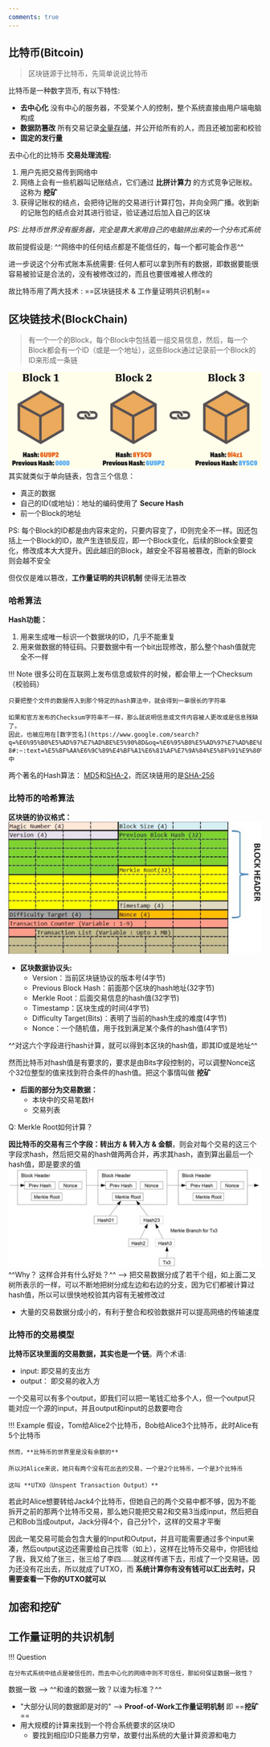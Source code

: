 ```yaml
---
comments: true
--- 
```


## 比特币(Bitcoin)

> 区块链源于比特币，先简单说说比特币

比特币是一种数字货币, 有以下特性:

- **去中心化** 没有中心的服务器，不受某个人的控制，整个系统直接由用户端电脑构成
- **数据防篡改** 所有交易记录[全量存储](https://www.google.com/search?q=%E5%85%A8%E9%87%8F%E4%BF%9D%E5%AD%98&oq=%E5%85%A8%E9%87%8F%E4%BF%9D%E5%AD%98&gs_lcrp=EgZjaHJvbWUyBggAEEUYOTIKCAEQABiABBiiBDIKCAIQABiABBiiBDIKCAMQABiABBiiBDIKCAQQABiABBiiBNIBCDg4MDBqMWo3qAIAsAIA&sourceid=chrome&ie=UTF-8#:~:text=%E6%AF%8F%E5%A4%A9%E5%AD%98%E5%82%A8%E6%9C%80%E6%96%B0%E4%B8%80%E5%A4%A9%E5%85%A8%E9%87%8F%E6%95%B0%E6%8D%AE%EF%BC%8C%E6%AF%8F%E5%A4%A9%E5%9C%A8%E6%BA%90%E7%B3%BB%E7%BB%9F%E5%85%A8%E9%87%8F%E6%8F%90%E5%8F%96%E6%9C%80%E6%96%B0%E6%95%B0%E6%8D%AE%EF%BC%8C%E8%BF%9B%E8%A1%8C%E5%AD%98%E5%82%A8)，并公开给所有的人，而且还被加密和校验
- **固定的发行量**

去中心化的比特币 **交易处理流程:**

1. 用户先把交易传到网络中
2. 网络上会有一些机器叫记账结点，它们通过 **比拼计算力** 的方式竞争记账权。这称为 **挖矿**
3. 获得记账权的结点，会把待记账的交易进行计算打包，并向全网广播。收到新的记账包的结点会对其进行验证，验证通过后加入自己的区块

*PS: 比特币世界没有服务器，完全是靠大家用自己的电脑拼出来的一个分布式系统*

故前提假设是: ^^网络中的任何结点都是不能信任的，每一个都可能会作恶^^

进一步说这个分布式账本系统需要: 任何人都可以拿到所有的数据，即数据要能很容易被验证是合法的，没有被修改过的，而且也要很难被人修改的

故比特币用了两大技术 :  ==区块链技术 & 工作量证明共识机制==

## 区块链技术(BlockChain)

> 有一个一个的Block，每个Block中包括着一组交易信息，然后，每一个Block都会有一个ID（或是一个地址），这些Block通过记录前一个Block的ID来形成一条链

![blockChain](assets/blockChain.jpg)
其实就类似于单向链表，包含三个信息：

- 真正的数据
- 自己的ID(或地址)：地址的编码使用了 **Secure Hash**
- 前一个Block的地址

PS: 每个Block的ID都是由内容来定的，只要内容变了，ID则完全不一样。因还包括上一个Block的ID，故产生连锁反应，即一个Block变化，后续的Block全要变化，修改成本大大提升。因此越旧的Block，越安全不容易被篡改，而新的Block则会越不安全

但仅仅是难以篡改，**工作量证明的共识机制** 使得无法篡改

### 哈希算法

**Hash功能：**

1. 用来生成唯一标识一个数据块的ID，几乎不能重复
2. 用来做数据的特征码。只要数据中有一个bit出现修改，那么整个hash值就完全不一样

!!! Note
    很多公司在互联网上发布信息或软件的时候，都会带上一个Checksum（校验码）
    
    只要把整个文件的数据传入到那个特定的hash算法中，就会得到一串很长的字符串
    
    如果和官方发布的Checksum字符串不一样，那么就说明信息或文件内容被人更改或是信息残缺了。
    因此，也被应用在[数字签名](https://www.google.com/search?q=%E6%95%B0%E5%AD%97%E7%AD%BE%E5%90%8D&oq=%E6%95%B0%E5%AD%97%E7%AD%BE%E5%90%8D&gs_lcrp=EgZjaHJvbWUyBggAEEUYOTIGCAEQABgeMgYIAhAAGB4yBggDEAAYHjIGCAQQABgeMgYIBRAAGB4yBggGEAAYHjIGCAcQRRg90gEINTQ2M2oxajSoAgCwAgA&sourceid=chrome&ie=UTF-8#:~:text=%E5%8F%AA%E6%9C%89%E4%BF%A1%E6%81%AF%E7%9A%84%E5%8F%91%E9%80%81%E8%80%85%E6%89%8D%E8%83%BD%E4%BA%A7%E7%94%9F%E7%9A%84%E5%88%AB%E4%BA%BA%E6%97%A0%E6%B3%95%E4%BC%AA%E9%80%A0%E7%9A%84%E4%B8%80%E6%AE%B5%E6%95%B0%E5%AD%97%E4%B8%B2%EF%BC%8C%E8%BF%99%E6%AE%B5%E6%95%B0%E5%AD%97%E4%B8%B2%E5%90%8C%E6%97%B6%E4%B9%9F%E6%98%AF%E5%AF%B9%E4%BF%A1%E6%81%AF%E7%9A%84%E5%8F%91%E9%80%81%E8%80%85%E5%8F%91%E9%80%81%E4%BF%A1%E6%81%AF%E7%9C%9F%E5%AE%9E%E6%80%A7%E7%9A%84%E4%B8%80%E4%B8%AA%E6%9C%89%E6%95%88%E8%AF%81%E6%98%8E)中

两个著名的Hash算法： [MD5](https://en.wikipedia.org/wiki/MD5)和[SHA-2](https://en.wikipedia.org/wiki/SHA-2)，而区块链用的是[SHA-256](https://en.wikipedia.org/wiki/SHA-2)

### 比特币的哈希算法

**区块链的协议格式：**
![blockheader](assets/blockheader.jpg)

- **区块数据协议头:**
    - Version：当前区块链协议的版本号(4字节)
    - Previous Block Hash：前面那个区块的hash地址(32字节)
    - Merkle Root：后面交易信息的hash值(32字节)
    - Timestamp：区块生成的时间(4字节)
    - Difficulty Target(Bits)：表明了当前的hash生成的难度(4字节)
    - Nonce：一个随机值，用于找到满足某个条件的hash值(4字节)

^^对这六个字段进行hash计算，就可以得到本区块的hash值，即其ID或是地址^^

然而比特币对hash值是有要求的，要求是由Bits字段控制的，可以调整Nonce这个32位整型的值来找到符合条件的hash值。把这个事情叫做 **挖矿**

- **后面的部分为交易数据：**
    - 本块中的交易笔数H
    - 交易列表

Q: Merkle Root如何计算？

**因比特币的交易有三个字段：转出方 & 转入方 & 金额**，则会对每个交易的这三个字段求hash，然后把交易的hash做两两合并，再求其hash，直到算出最后一个hash值，即是要求的值
![merkle-root](assets/merkle-root.jpg)
^^Why？ 这样合并有什么好处？^^ --> 把交易数据分成了若干个组，如上面二叉树所表示的一样，可以不断地把树分成左边和右边的分支，因为它们都被计算过hash值，所以可以很快地校验其内容有无被修改过

- 大量的交易数据分成小的，有利于整合和校验数据并可以提高网络的传输速度

### 比特币的交易模型

**比特币区块里面的交易数据，其实也是一个链**。两个术语:

- input: 即交易的支出方
- output： 即交易的收入方

一个交易可以有多个output，即我们可以把一笔钱汇给多个人，但一个output只能对应一个源的input，并且output和input的总数要吻合

!!! Example
    假设，Tom给Alice2个比特币，Bob给Alice3个比特币，此时Alice有5个比特币
    
    然而，**比特币的世界里是没有余额的**
    
    所以对Alice来说，她只有两个没有花出去的交易，一个是2个比特币，一个是3个比特币
    
    这叫 **UTXO（Unspent Transaction Output）**

若此时Alice想要转给Jack4个比特币，但她自己的两个交易中都不够，因为不能拆开之前的那两个比特币交易，那么她只能把交易2和交易3当成input，然后把自己和Bob当成output，Jack分得4个，自己分1个，这样的交易才平衡

因此一笔交易可能会包含大量的Input和Output，并且可能需要通过多个input来凑，然后output这边还需要给自己找零（如上），这样在比特币交易中，你把钱给了我，我又给了张三，张三给了李四……就这样传递下去，形成了一个交易链。因为还没有花出去，所以就成了UTXO，而 **系统计算你有没有钱可以汇出去时，只需要查看一下你的UTXO就可以**

## 加密和挖矿

## 工作量证明的共识机制

!!! Question

    在分布式系统中结点是被信任的，而去中心化的网络中则不可信任，那如何保证数据一致性？

数据一致 --> ^^和谁的数据一致？以谁为标准？^^

- "大部分认同的数据即是对的"  --> **Proof-of-Work工作量证明机制** 即 ==**挖矿**==
- 用大规模的计算来找到一个符合系统要求的区块ID
    * 要找到相应ID只能暴力穷举，故要付出系统的大量计算资源和电力